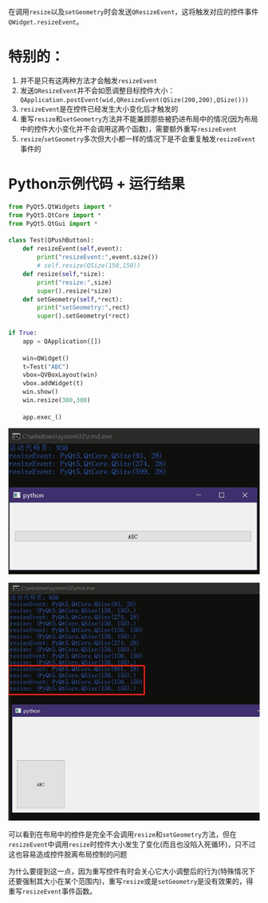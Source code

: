 在调用``resize``以及``setGeometry``时会发送``QResizeEvent``，这将触发对应的控件事件``QWidget.resizeEvent``。


# 特别的：

1. 并不是只有这两种方法才会触发``resizeEvent``
2. 发送``QResizeEvent``并不会如愿调整目标控件大小：
``QApplication.postEvent(wid,QResizeEvent(QSize(200,200),QSize()))``
3. ``resizeEvent``是在控件已经发生大小变化后才触发的
4. 重写``resize``和``setGeometry``方法并不能兼顾那些被扔进布局中的情况(因为布局中的控件大小变化并不会调用这两个函数)，需要额外重写``resizeEvent``
5. ``resize``/``setGeometry``多次但大小都一样的情况下是不会重复触发``resizeEvent``事件的


# Python示例代码 + 运行结果
```py
from PyQt5.QtWidgets import *
from PyQt5.QtCore import *
from PyQt5.QtGui import *

class Test(QPushButton):
	def resizeEvent(self,event):
		print("resizeEvent:",event.size())
		# self.resize(QSize(150,150))
	def resize(self,*size):
		print("resize:",size)
		super().resize(*size)
	def setGeometry(self,*rect):
		print("setGeometry:",rect)
		super().setGeometry(*rect)

if True:
	app = QApplication([])

	win=QWidget()
	t=Test("ABC")
	vbox=QVBoxLayout(win)
	vbox.addWidget(t)
	win.show()
	win.resize(300,300)

	app.exec_()
```

![运行结果-1](./source/1.png)

![运行结果-2](./source/2.png)


可以看到在布局中的控件是完全不会调用``resize``和``setGeometry``方法，但在``resizeEvent``中调用``resize``时控件大小发生了变化(而且也没陷入死循环)，只不过这也容易造成控件脱离布局控制的问题

为什么要提到这一点，因为重写控件有时会关心它大小调整后的行为(特殊情况下还要强制其大小在某个范围内)，重写``resize``或是``setGeometry``是没有效果的，得重写``resizeEvent``事件函数。




